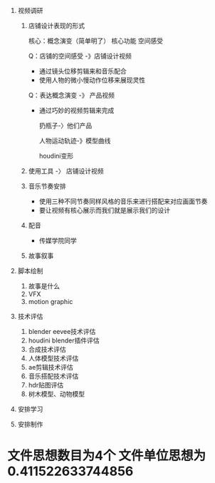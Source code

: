 1. 视频调研

   1. 店铺设计表现的形式

      核心：概念演变（简单明了） 核心功能 空间感受

      Q：店铺的空间感受 -》店铺设计视频

      * 通过镜头位移剪辑来和音乐配合
      * 使用人物的微小慢动作位移来展现灵性

      Q：表达概念演变 -》 产品视频

      * 通过巧妙的视频剪辑来完成

        扔瓶子-〉他们产品

        人物运动轨迹-》模型曲线

        houdini变形

   2. 使用工具 -〉 店铺设计视频

   3. 音乐节奏安排 

      * 使用三种不同节奏同样风格的音乐来进行搭配来对应画面节奏
      * 要让视频有核心展示而我们就是展示我们的设计

   4. 配音 

      * 传媒学院同学

   5. 故事叙事

2. 脚本绘制

   1. 故事是什么
   2. VFX
   3. motion graphic

3. 技术评估

   1. blender eevee技术评估
   2. houdini blender插件评估
   3. 合成技术评估
   4. 人体模型技术评估
   5. ae剪辑技术评估
   6. 音乐搭配技术评估
   7. hdr贴图评估
   8. 树木模型、动物模型

4. 安排学习

5. 安排制作



# 文件思想数目为4个 文件单位思想为0.411522633744856
